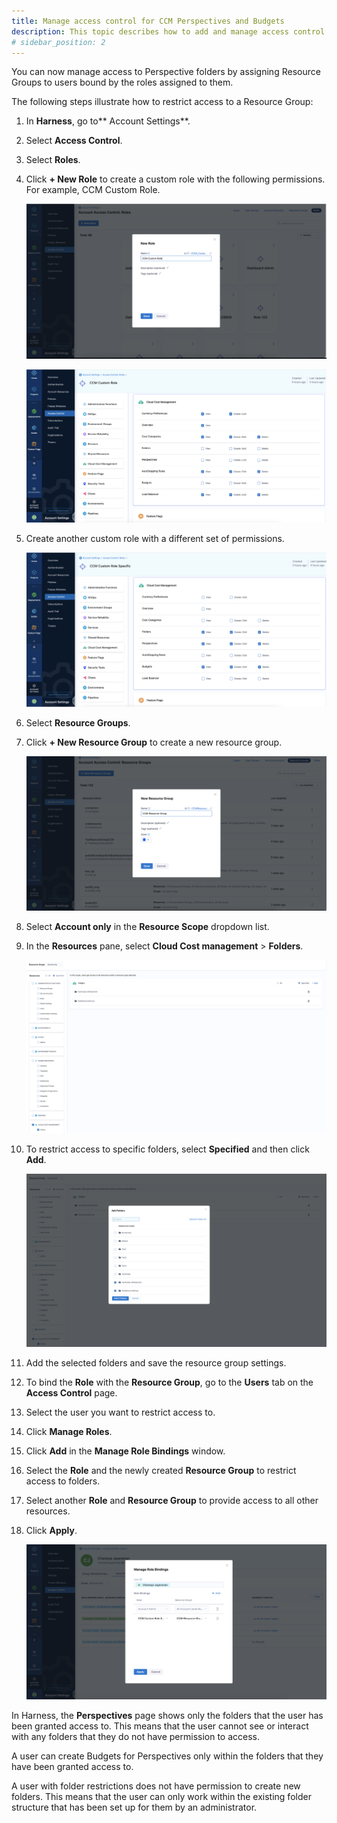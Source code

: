 ```yaml
---
title: Manage access control for CCM Perspectives and Budgets
description: This topic describes how to add and manage access control for CCM Perspectives folder.
# sidebar_position: 2
---
```


You can now manage access to Perspective folders by assigning Resource Groups to users bound by the roles assigned to them.

The following steps illustrate how to restrict access to a Resource Group:



1. In **Harness**, go to** Account Settings**.
2. Select **Access Control**.
3. Select **Roles**.
4. Click **+ New Role** to create a custom role with the following permissions. For example, CCM Custom Role. 
   
     ![](./static/create-new-role.png)
     
     
     ![](./static/custom-role-permissions-1.png)


5. Create another custom role with a different set of permissions. 
   
      ![](./static/custom-role-permissions-2.png)

6. Select **Resource Groups**.
7. Click **+ New Resource Group** to create a new resource group.

    ![](./static/create-new-resource-group.png)

8.  Select **Account only** in the **Resource Scope** dropdown list.
9.  In the **Resources** pane, select **Cloud Cost management** > **Folders**. 
    
      ![](./static/select-resources.png)
	
10.  To restrict access to specific folders, select **Specified** and then click **Add**. 
    
      ![](./static/add-folders.png)

11. Add the selected folders and save the resource group settings.
12. To bind the **Role** with the **Resource Group**, go to the **Users** tab on the **Access Control** page.
13. Select the user you want to restrict access to.
14. Click **Manage Roles**. 
15. Click **Add** in the **Manage Role Bindings** window.
16. Select the **Role** and the newly created **Resource Group** to restrict access to folders.
17. Select another **Role** and **Resource Group** to provide access to all other resources.
18. Click **Apply**. 
    
      ![](./static/manage-role-bindings.png)


In Harness, the **Perspectives** page shows only the folders that the user has been granted access to. This means that the user cannot see or interact with any folders that they do not have permission to access.

A user can create Budgets for Perspectives only within the folders that they have been granted access to.

A user with folder restrictions does not have permission to create new folders. This means that the user can only work within the existing folder structure that has been set up for them by an administrator.
